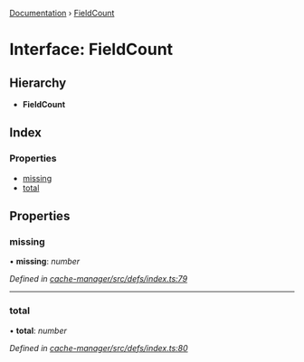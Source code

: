 [Documentation](../README.md) › [FieldCount](fieldcount.md)

# Interface: FieldCount

## Hierarchy

* **FieldCount**

## Index

### Properties

* [missing](fieldcount.md#missing)
* [total](fieldcount.md#total)

## Properties

###  missing

• **missing**: *number*

*Defined in [cache-manager/src/defs/index.ts:79](https://github.com/badbatch/graphql-box/blob/dc19a43/packages/cache-manager/src/defs/index.ts#L79)*

___

###  total

• **total**: *number*

*Defined in [cache-manager/src/defs/index.ts:80](https://github.com/badbatch/graphql-box/blob/dc19a43/packages/cache-manager/src/defs/index.ts#L80)*
